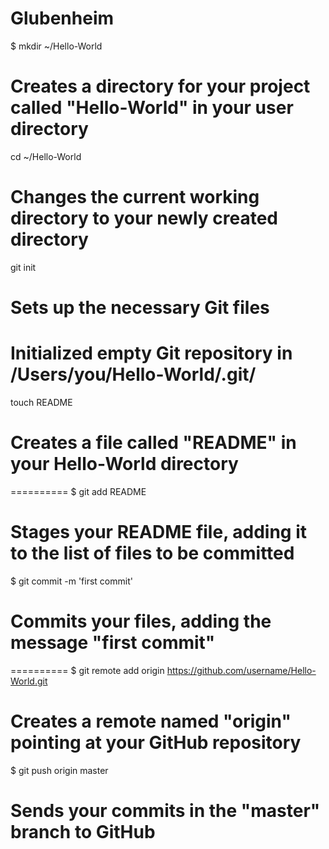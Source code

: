 Glubenheim
==========
$ mkdir ~/Hello-World
# Creates a directory for your project called "Hello-World" in your user directory

cd ~/Hello-World
# Changes the current working directory to your newly created directory

git init
# Sets up the necessary Git files
# Initialized empty Git repository in /Users/you/Hello-World/.git/

touch README
# Creates a file called "README" in your Hello-World directory

==========
$ git add README
# Stages your README file, adding it to the list of files to be committed

$ git commit -m 'first commit'
# Commits your files, adding the message "first commit"

==========
$ git remote add origin https://github.com/username/Hello-World.git
# Creates a remote named "origin" pointing at your GitHub repository

$ git push origin master
# Sends your commits in the "master" branch to GitHub
